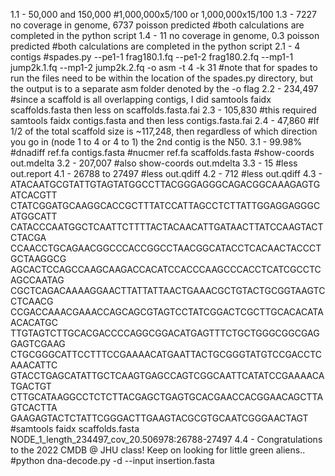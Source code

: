 1.1 - 50,000 and 150,000 #1,000,000x5/100 or 1,000,000x15/100
1.3 - 7227 no coverage in genome, 6737 poisson predicted #both calculations are completed in the python script
1.4 - 11 no coverage in genome, 0.3 poisson predicted #both calculations are completed in the python script
2.1 - 4 contigs #spades.py --pe1-1 frag180.1.fq --pe1-2 frag180.2.fq --mp1-1 jump2k.1.fq --mp1-2 jump2k.2.fq -o asm -t 4 -k 31
#note that for spades to run the files need to be within the location of the spades.py directory, but the output is to a separate asm folder denoted by the -o flag
2.2 - 234,497 #since a scaffold is all overlapping contigs, I did samtools faidx scaffolds.fasta then less on scaffolds.fasta.fai
2.3 - 105,830 #this required samtools faidx contigs.fasta and then less contigs.fasta.fai
2.4 - 47,860 #If 1/2 of the total scaffold size is ~117,248, then regardless of which direction you go in (node 1 to 4 or 4 to 1) the 2nd contig is the N50.
3.1 - 99.98% #dnadiff ref.fa contigs.fasta
#nucmer ref.fa scaffolds.fasta 
#show-coords out.mdelta 
3.2 - 207,007 #also show-coords out.mdelta
3.3 - 15 #less out.report
4.1 - 26788 to 27497 #less out.qdiff
4.2 - 712 #less out.qdiff
4.3 - ATACAATGCGTATTGTAGTATGGCCTTACGGGAGGGCAGACGGCAAAGAGTGATCACGTT
CTATCGGATGCAAGGCACCGCTTTATCCATTAGCCTCTTATTGGAGGAGGGCATGGCATT
CATACCCAATGGCTCAATTCTTTTACTACAACATTGATAACTTATCCAAGTACTCTACGA
CCAACCTGCAGAACGGCCCACCGGCCTAACGGCATACCTCACAACTACCCTGCTAAGGCG
AGCACTCCAGCCAAGCAAGACCACATCCACCCAAGCCCACCTCATCGCCTCAGCCAATAG
CGCTCAGACAAAAGGAACTTATTATTAACTGAAACGCTGTACTGCGGTAAGTCCTCAACG
CCGACCAAACGAAACCAGCAGCGTAGTCCTATCGGACTCGCTTGCACACATAACACATGC
TTGTAGTCTTGCACGACCCCAGGCGGACATGAGTTTCTGCTGGGCGGCGAGGAGTCGAAG
CTGCGGGCATTCCTTTCCGAAAACATGAATTACTGCGGGTATGTCCGACCTCAAACATTC
GTACCTGAGCATATTGCTCAAGTGAGCCAGTCGGCAATTCATATCCGAAAACATGACTGT
CTTGCATAAGGCCTCTCTTACGAGCTGAGTGCACGAACCACGGAACAGCTTAGTCACTTA
GAAGAGTACTCTATTCGGGACTTGAAGTACGCGTGCAATCGGGAACTAGT #samtools faidx scaffolds.fasta NODE_1_length_234497_cov_20.506978:26788-27497
4.4 - Congratulations to the 2022 CMDB @ JHU class!  Keep on looking for little green aliens.. #python dna-decode.py -d --input insertion.fasta